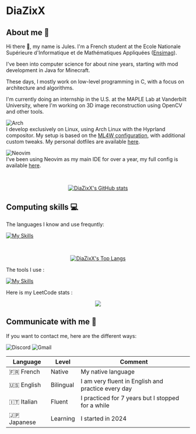 # DiaZixX

## About me 💬

Hi there 👋, my name is Jules.
I'm a French student at the Ecole Nationale Supérieure d'Informatique et de Mathématiques Appliquées ([Ensimag](https://ensimag.grenoble-inp.fr/)).

I've been into computer science for about nine years, starting with mod development in Java for Minecraft.

These days, I mostly work on low-level programming in C, with a focus on architecture and algorithms.

I'm currently doing an internship in the U.S. at the MAPLE Lab at Vanderbilt University, where I'm working on 3D image reconstruction using OpenCV and other tools.

![Arch](https://img.shields.io/badge/Arch%20Linux-1793D1?logo=arch-linux&logoColor=fff&style=for-the-badge)<br />
I develop exclusively on Linux, using Arch Linux with the Hyprland compositor. 
My setup is based on the [ML4W configuration](https://github.com/mylinuxforwork/), with additional custom tweaks.
My personal dotfiles are available [here](https://github.com/DiaZixX/DiaZixX/tree/main/hypr-dotfiles).

![Neovim](https://img.shields.io/badge/NeoVim-%2357A143.svg?&style=for-the-badge&logo=neovim&logoColor=white)<br />
I’ve been using Neovim as my main IDE for over a year, my full config is available [here](https://github.com/DiaZixX/DiaZixX/tree/main/nvim).

<br />
<!--[![DiaZixX's GitHub stats](https://github-readme-stats.vercel.app/api?username=diazixx&theme=monokai)](https://github.com/diazixx/github-readme-stats)-->
<p align="center">
  <a href="https://github.com/diazixx/github-readme-stats">
    <img src="https://github-readme-stats.vercel.app/api?username=diazixx&theme=monokai" alt="DiaZixX's GitHub stats">
  </a>
</p>

## Computing skills 💻

The languages I know and use frequntly:

[![My Skills](https://skillicons.dev/icons?i=c,cpp,py,bash,rust,java,ocaml,md,latex,lua&theme=dark)](https://skillicons.dev)

<br />
<p align="center">
  <a href="https://github.com/diazixx/github-readme-stats">
    <img src="https://github-readme-stats.vercel.app/api/top-langs/?username=diazixx&layout=donut&theme=monokai" alt="DiaZixX's Top Langs">
  </a>
</p>

The tools I use :

[![My Skills](https://skillicons.dev/icons?i=cmake,github,gitlab,opencv,obsidian&theme=dark)](https://skillicons.dev)

Here is my LeetCode stats :

<p align="center">
    <img src="https://leetcard.jacoblin.cool/DiaZixX?ext=heatmap">
</p>

## Communicate with me 🤗

If you want to contact me, here are the different ways:

![Discord](https://img.shields.io/badge/Discord-@diazixx-5865F2?style=for-the-badge&logo=discord&logoColor=white)
![Gmail](https://img.shields.io/badge/Gmail-julesbodin04@gmail.com-D14836?style=for-the-badge&logo=gmail&logoColor=white)

Language | Level     | Comment
---------|-----------|--------
🇫🇷 French   | Native    | My native language
🇺🇸 English  | Bilingual | I am very fluent in English and practice every day
🇮🇹 Italian  | Fluent    | I practiced for 7 years but I stopped for a while
🇯🇵 Japanese | Learning  | I started in 2024

